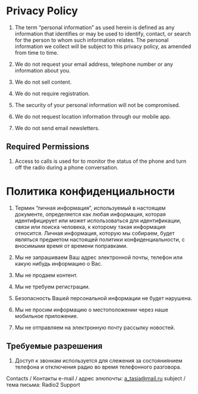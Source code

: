 # Privacy Policy

1. The term “personal information” as used herein is defined as any information that identifies or may be used to identify, contact, or search for the person to whom such information relates. The personal information we collect will be subject to this privacy policy, as amended from time to time.

2. We do not request your email address, telephone number or any information about you.

3. We do not sell content.

4. We do not require registration.

5. The security of your personal information will not be compromised.

6. We do not request location information through our mobile app.

7. We do not send email newsletters.

## Required Permissions

1. Access to calls is used for to monitor the status of the phone and turn off the radio during a phone conversation.


# Политика конфиденциальности
1. Термин “личная информация”, используемый в настоящем документе, определяется как любая информация, которая идентифицирует или может использоваться для идентификации, связи или поиска человека, к которому такая информация относится. Личная информация, которую мы собираем, будет являться предметом настоящей политики конфиденциальности, с вносимыми время от времени поправками.

2. Мы не запрашиваем Ваш адрес электронной почты, телефон или какую нибудь информацию о Вас.

3. Мы не продаем контент.

4. Мы не требуем регистрации.

5. Безопасность Вашей персональной информации не будет нарушена.

6. Мы не просим информацию о местоположении через наше мобильное приложение.

7. Мы не отправляем на электронную почту рассылку новостей.

## Требуемые разрешения
1. Доступ к звонкам используется для слежения за состояниянием телефона и отключения радио во время телефонного разговора.

Contacts / Контакты
e-mail / адрес элюпочты: a_tasja@mail.ru 
subject / тема письма: Radio2 Support
